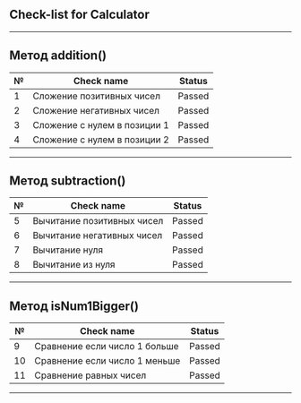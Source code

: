 Check-list for Calculator
---
---
Метод addition()
---
| №  | Check name                    | Status |
|----|-------------------------------|--------|
| 1  | Сложение позитивных чисел     | Passed |
| 2  | Сложение негативных чисел     | Passed |
| 3  | Сложение с нулем в позиции 1  | Passed |
| 4  | Сложение с нулем в позиции 2  | Passed |
---
Метод subtraction()
---
| №  | Check name                    | Status |
|----|-------------------------------|--------|
| 5  | Вычитание позитивных чисел    | Passed |
| 6  | Вычитание негативных чисел    | Passed |
| 7  | Вычитание нуля                | Passed |
| 8  | Вычитание из нуля             | Passed |
---
Метод isNum1Bigger()
---
| №  | Check name                    | Status |
|----|-------------------------------|--------|
| 9  | Сравнение если число 1 больше | Passed |
| 10 | Сравнение если число 1 меньше | Passed |
| 11 | Сравнение равных чисел        | Passed |
---